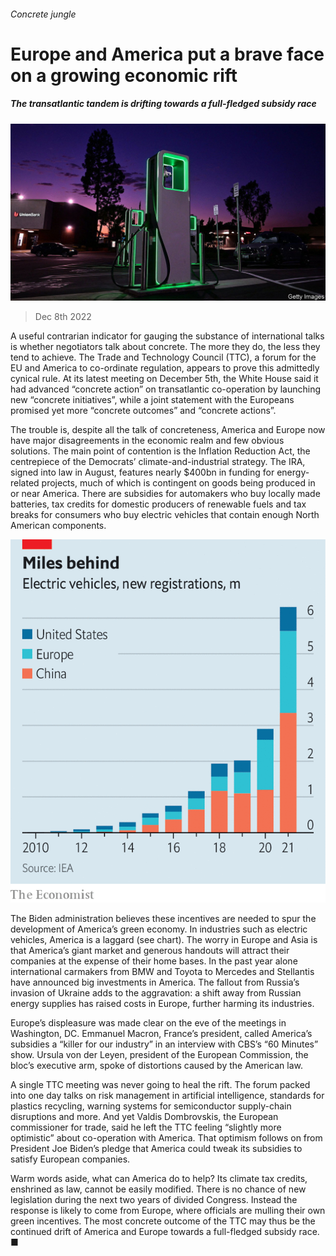 ###### Concrete jungle

# Europe and America put a brave face on a growing economic rift 

##### The transatlantic tandem is drifting towards a full-fledged subsidy race 

![image](images/20221210_FNP503.jpg) 

> Dec 8th 2022 

A useful contrarian indicator for gauging the substance of international talks is whether negotiators talk about concrete. The more they do, the less they tend to achieve. The Trade and Technology Council (TTC), a forum for the EU and America to co-ordinate regulation, appears to prove this admittedly cynical rule. At its latest meeting on December 5th, the White House said it had advanced “concrete action” on transatlantic co-operation by launching new “concrete initiatives”, while a joint statement with the Europeans promised yet more “concrete outcomes” and “concrete actions”. 

The trouble is, despite all the talk of concreteness, America and Europe now have major disagreements in the economic realm and few obvious solutions. The main point of contention is the Inflation Reduction Act, the centrepiece of the Democrats’ climate-and-industrial strategy. The IRA, signed into law in August, features nearly $400bn in funding for energy-related projects, much of which is contingent on goods being produced in or near America. There are subsidies for automakers who buy locally made batteries, tax credits for domestic producers of renewable fuels and tax breaks for consumers who buy electric vehicles that contain enough North American components.

![image](images/20221210_FNC110.png) 


The Biden administration believes these incentives are needed to spur the development of America’s green economy. In industries such as electric vehicles, America is a laggard (see chart). The worry in Europe and Asia is that America’s giant market and generous handouts will attract their companies at the expense of their home bases. In the past year alone international carmakers from BMW and Toyota to Mercedes and Stellantis have announced big investments in America. The fallout from Russia’s invasion of Ukraine adds to the aggravation: a shift away from Russian energy supplies has raised costs in Europe, further harming its industries.

Europe’s displeasure was made clear on the eve of the meetings in Washington, DC. Emmanuel Macron, France’s president, called America’s subsidies a “killer for our industry” in an interview with CBS’s “60 Minutes” show. Ursula von der Leyen, president of the European Commission, the bloc’s executive arm, spoke of distortions caused by the American law. 

A single TTC meeting was never going to heal the rift. The forum packed into one day talks on risk management in artificial intelligence, standards for plastics recycling, warning systems for semiconductor supply-chain disruptions and more. And yet Valdis Dombrovskis, the European commissioner for trade, said he left the TTC feeling “slightly more optimistic” about co-operation with America. That optimism follows on from President Joe Biden’s pledge that America could tweak its subsidies to satisfy European companies.

Warm words aside, what can America do to help? Its climate tax credits, enshrined as law, cannot be easily modified. There is no chance of new legislation during the next two years of divided Congress. Instead the response is likely to come from Europe, where officials are mulling their own green incentives. The most concrete outcome of the TTC may thus be the continued drift of America and Europe towards a full-fledged subsidy race. ■


